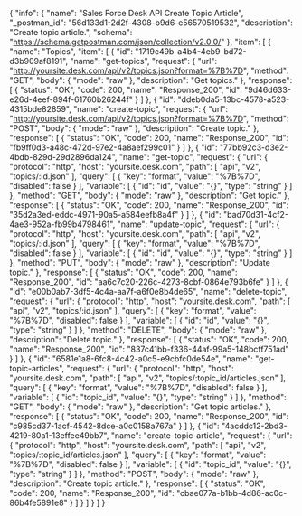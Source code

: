 {
  "info": {
    "name": "Sales Force Desk API Create Topic Article",
    "_postman_id": "56d133d1-2d2f-4308-b9d6-e56570519532",
    "description": "Create topic article.",
    "schema": "https://schema.getpostman.com/json/collection/v2.0.0/"
  },
  "item": [
    {
      "name": "Topics",
      "item": [
        {
          "id": "1719c49b-a4b4-4eb9-bd72-d3b909af8191",
          "name": "get-topics",
          "request": {
            "url": "http://yoursite.desk.com/api/v2/topics.json?format=%7B%7D",
            "method": "GET",
            "body": {
              "mode": "raw"
            },
            "description": "Get topics."
          },
          "response": [
            {
              "status": "OK",
              "code": 200,
              "name": "Response_200",
              "id": "9d46d633-e26d-4eef-894f-61760b26244f"
            }
          ]
        },
        {
          "id": "ddeb0da5-13bc-4578-a523-4315bde82859",
          "name": "create-topic",
          "request": {
            "url": "http://yoursite.desk.com/api/v2/topics.json?format=%7B%7D",
            "method": "POST",
            "body": {
              "mode": "raw"
            },
            "description": "Create topic."
          },
          "response": [
            {
              "status": "OK",
              "code": 200,
              "name": "Response_200",
              "id": "fb9ff0d3-a48c-472d-97e2-4a8aef299c01"
            }
          ]
        },
        {
          "id": "77bb92c3-d3e2-4bdb-829d-29d2896da124",
          "name": "get-topic",
          "request": {
            "url": {
              "protocol": "http",
              "host": "yoursite.desk.com",
              "path": [
                "api",
                "v2",
                "topics/:id.json"
              ],
              "query": [
                {
                  "key": "format",
                  "value": "%7B%7D",
                  "disabled": false
                }
              ],
              "variable": [
                {
                  "id": "id",
                  "value": "{}",
                  "type": "string"
                }
              ]
            },
            "method": "GET",
            "body": {
              "mode": "raw"
            },
            "description": "Get topic."
          },
          "response": [
            {
              "status": "OK",
              "code": 200,
              "name": "Response_200",
              "id": "35d2a3ed-eddc-4971-90a5-a584eefb8a4f"
            }
          ]
        },
        {
          "id": "bad70d31-4cf2-4ae3-952a-fb99b4798461",
          "name": "update-topic",
          "request": {
            "url": {
              "protocol": "http",
              "host": "yoursite.desk.com",
              "path": [
                "api",
                "v2",
                "topics/:id.json"
              ],
              "query": [
                {
                  "key": "format",
                  "value": "%7B%7D",
                  "disabled": false
                }
              ],
              "variable": [
                {
                  "id": "id",
                  "value": "{}",
                  "type": "string"
                }
              ]
            },
            "method": "PUT",
            "body": {
              "mode": "raw"
            },
            "description": "Update topic."
          },
          "response": [
            {
              "status": "OK",
              "code": 200,
              "name": "Response_200",
              "id": "aa6c7c20-226c-4273-8cbf-0864e793b6fe"
            }
          ]
        },
        {
          "id": "e00b0ab7-3df5-4c4a-aa7f-a6f0e8b4de65",
          "name": "delete-topic",
          "request": {
            "url": {
              "protocol": "http",
              "host": "yoursite.desk.com",
              "path": [
                "api",
                "v2",
                "topics/:id.json"
              ],
              "query": [
                {
                  "key": "format",
                  "value": "%7B%7D",
                  "disabled": false
                }
              ],
              "variable": [
                {
                  "id": "id",
                  "value": "{}",
                  "type": "string"
                }
              ]
            },
            "method": "DELETE",
            "body": {
              "mode": "raw"
            },
            "description": "Delete topic."
          },
          "response": [
            {
              "status": "OK",
              "code": 200,
              "name": "Response_200",
              "id": "837c41bb-f336-44af-99a5-148bcff751ad"
            }
          ]
        },
        {
          "id": "6581e1a8-6fc8-4c42-a0c5-e9cbfc0de54e",
          "name": "get-topic-articles",
          "request": {
            "url": {
              "protocol": "http",
              "host": "yoursite.desk.com",
              "path": [
                "api",
                "v2",
                "topics/:topic_id/articles.json"
              ],
              "query": [
                {
                  "key": "format",
                  "value": "%7B%7D",
                  "disabled": false
                }
              ],
              "variable": [
                {
                  "id": "topic_id",
                  "value": "{}",
                  "type": "string"
                }
              ]
            },
            "method": "GET",
            "body": {
              "mode": "raw"
            },
            "description": "Get topic articles."
          },
          "response": [
            {
              "status": "OK",
              "code": 200,
              "name": "Response_200",
              "id": "c985cd37-1acf-4542-8dce-a0c0158a767a"
            }
          ]
        },
        {
          "id": "4acddc12-2bd3-4219-80a1-13effee49bb7",
          "name": "create-topic-article",
          "request": {
            "url": {
              "protocol": "http",
              "host": "yoursite.desk.com",
              "path": [
                "api",
                "v2",
                "topics/:topic_id/articles.json"
              ],
              "query": [
                {
                  "key": "format",
                  "value": "%7B%7D",
                  "disabled": false
                }
              ],
              "variable": [
                {
                  "id": "topic_id",
                  "value": "{}",
                  "type": "string"
                }
              ]
            },
            "method": "POST",
            "body": {
              "mode": "raw"
            },
            "description": "Create topic article."
          },
          "response": [
            {
              "status": "OK",
              "code": 200,
              "name": "Response_200",
              "id": "cbae077a-b1bb-4d86-ac0c-86b4fe5891e8"
            }
          ]
        }
      ]
    }
  ]
}